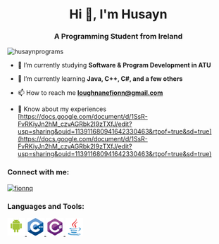 <h1 align="center">Hi 👋, I'm Husayn</h1>
<h3 align="center">A Programming Student from Ireland</h3>

<p align="left"> <img src="https://komarev.com/ghpvc/?username=husaynprograms&label=Profile%20views&color=0e75b6&style=flat" alt="husaynprograms" /> </p>

- 🔭 I’m currently studying **Software & Program Development in ATU**

- 🌱 I’m currently learning **Java, C++, C#, and a few others**

- 📫 How to reach me **loughnanefionn@gmail.com**

- 📄 Know about my experiences [https://docs.google.com/document/d/1SsR-FvRKiyJn2hM_czvAGRbk2I9zTXfJ/edit?usp=sharing&ouid=113911680941642330463&rtpof=true&sd=true](https://docs.google.com/document/d/1SsR-FvRKiyJn2hM_czvAGRbk2I9zTXfJ/edit?usp=sharing&ouid=113911680941642330463&rtpof=true&sd=true)

<h3 align="left">Connect with me:</h3>
<p align="left">
<a href="https://linkedin.com/in/fionnq" target="blank"><img align="center" src="https://raw.githubusercontent.com/rahuldkjain/github-profile-readme-generator/master/src/images/icons/Social/linked-in-alt.svg" alt="fionnq" height="30" width="40" /></a>
</p>

<h3 align="left">Languages and Tools:</h3>
<p align="left"> <a href="https://developer.android.com" target="_blank" rel="noreferrer"> <img src="https://raw.githubusercontent.com/devicons/devicon/master/icons/android/android-original-wordmark.svg" alt="c" width="40" height="40"/> </a> <a href="https://www.w3schools.com/cpp/" target="_blank" rel="noreferrer"> <img src="https://raw.githubusercontent.com/devicons/devicon/master/icons/cplusplus/cplusplus-original.svg" alt="cplusplus" width="40" height="40"/> </a> <a href="https://www.w3schools.com/cs/" target="_blank" rel="noreferrer"> <img src="https://raw.githubusercontent.com/devicons/devicon/master/icons/csharp/csharp-original.svg" alt="csharp" width="40" height="40"/> </a> <a href="https://www.java.com" target="_blank" rel="noreferrer"> <img src="https://raw.githubusercontent.com/devicons/devicon/master/icons/java/java-original.svg" alt="java" width="40" height="40"/> </a> </p>
